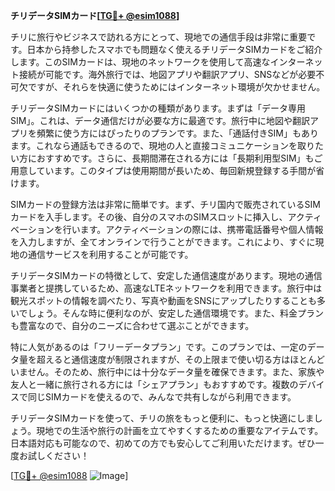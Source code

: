**チリデータSIMカード[[TG💪+ @esim1088](https://t.me/s/esim1088)]**

チリに旅行やビジネスで訪れる方にとって、現地での通信手段は非常に重要です。日本から持参したスマホでも問題なく使えるチリデータSIMカードをご紹介します。このSIMカードは、現地のネットワークを使用して高速なインターネット接続が可能です。海外旅行では、地図アプリや翻訳アプリ、SNSなどが必要不可欠ですが、それらを快適に使うためにはインターネット環境が欠かせません。

チリデータSIMカードにはいくつかの種類があります。まずは「データ専用SIM」。これは、データ通信だけが必要な方に最適です。旅行中に地図や翻訳アプリを頻繁に使う方にはぴったりのプランです。また、「通話付きSIM」もあります。これなら通話もできるので、現地の人と直接コミュニケーションを取りたい方におすすめです。さらに、長期間滞在される方には「長期利用型SIM」もご用意しています。このタイプは使用期間が長いため、毎回新規登録する手間が省けます。

SIMカードの登録方法は非常に簡単です。まず、チリ国内で販売されているSIMカードを入手します。その後、自分のスマホのSIMスロットに挿入し、アクティベーションを行います。アクティベーションの際には、携帯電話番号や個人情報を入力しますが、全てオンラインで行うことができます。これにより、すぐに現地の通信サービスを利用することが可能です。

チリデータSIMカードの特徴として、安定した通信速度があります。現地の通信事業者と提携しているため、高速なLTEネットワークを利用できます。旅行中は観光スポットの情報を調べたり、写真や動画をSNSにアップしたりすることも多いでしょう。そんな時に便利なのが、安定した通信環境です。また、料金プランも豊富なので、自分のニーズに合わせて選ぶことができます。

特に人気があるのは「フリーデータプラン」です。このプランでは、一定のデータ量を超えると通信速度が制限されますが、その上限まで使い切る方はほとんどいません。そのため、旅行中には十分なデータ量を確保できます。また、家族や友人と一緒に旅行される方には「シェアプラン」もおすすめです。複数のデバイスで同じSIMカードを使えるので、みんなで共有しながら利用できます。

チリデータSIMカードを使って、チリの旅をもっと便利に、もっと快適にしましょう。現地での生活や旅行の計画を立てやすくするための重要なアイテムです。日本語対応も可能なので、初めての方でも安心してご利用いただけます。ぜひ一度お試しください！

[[TG💪+ @esim1088](https://t.me/s/esim1088) ![Image](https://i.postimg.cc/Y0z9fWf4/image.png)]